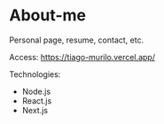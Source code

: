 # About-me
Personal page, resume, contact, etc.

Access: https://tiago-murilo.vercel.app/

Technologies:
  - Node.js
  - React.js
  - Next.js
